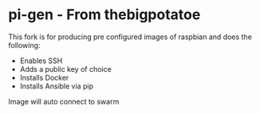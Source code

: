 # pi-gen - From thebigpotatoe

This fork is for producing pre configured images of raspbian and does the following:

- Enables SSH
- Adds a public key of choice
- Installs Docker
- Installs Ansible via pip 

Image will auto connect to swarm
